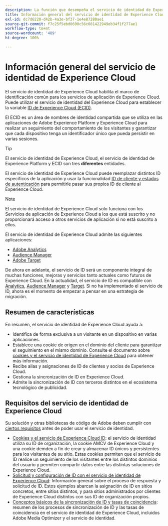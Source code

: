 ```yaml
---
description: La función que desempeña el servicio de identidad de Experience Cloud en Adobe Experience Cloud.
title: Información general del servicio de identidad de Experience Cloud
exl-id: dc7d6220-d42b-4a3e-bf37-1e4e87280ae1
source-git-commit: f7c25f5ebd0690c56c081422949eb34f1f277ae1
workflow-type: tm+mt
source-wordcount: '489'
ht-degree: 100%

---
```


# Información general del servicio de identidad de Experience Cloud

El servicio de identidad de Experience Cloud habilita el marco de identificación común para los servicios de aplicación de Experience Cloud. Puede utilizar el servicio de identidad del Experience Cloud para establecer la variable [ID de Experience Cloud (ECID)](https://experienceleague.adobe.com/docs/experience-platform/identity/ecid.html?lang=es).

El ECID es un área de nombres de identidad compartida que se utiliza en las aplicaciones de Adobe Experience Platform y Experience Cloud para realizar un seguimiento del comportamiento de los visitantes y garantizar que cada dispositivo tenga un identificador único que pueda persistir en varias sesiones.

>[!TIP]
>
>El servicio de identidad de Experience Cloud, el servicio de identidad de Experience Platform y ECID son tres **diferentes** entidades.

El servicio de identidad de Experience Cloud puede reemplazar distintos ID específicos de la aplicación y usar la funcionalidad [ID de cliente y estados de autenticación](/help/reference/authenticated-state.md) para permitirle pasar sus propios ID de cliente al Experience Cloud.

>[!NOTE]
>
>El servicio de identidad de Experience Cloud solo funciona con los Servicios de aplicación de Experience Cloud a los que está suscrito y no proporcionará acceso a otros servicios de aplicación si no está suscrito a ellos.

El servicio de identidad de Experience Cloud admite las siguientes aplicaciones:

* [Adobe Analytics](https://business.adobe.com/es/products/analytics/web-analytics.html)
* [Audience Manager](https://business.adobe.com/es/products/audience-manager/adobe-audience-manager.html)
* [Adobe Target](https://business.adobe.com/es/products/target/adobe-target.html)

De ahora en adelante, el servicio de ID será un componente integral de muchas funciones, mejoras y servicios tanto actuales como futuros de Experience Cloud. En la actualidad, el servicio de ID es compatible con [Analytics](http://www.adobe.com/es/marketing-cloud/web-analytics.html), [Audience Manager](http://www.adobe.com/es/marketing-cloud/data-management-platform.html) y [Target](http://www.adobe.com/es/marketing-cloud/testing-targeting.html). Si no ha implementado el servicio de ID, ahora es el momento de empezar a pensar en una estrategia de migración.

## Resumen de características

En resumen, el servicio de identidad de Experience Cloud ayuda a:

* Identifica de forma exclusiva a un visitante en un dispositivo en varias aplicaciones.
* Establece una cookie de origen en el dominio del cliente para garantizar el seguimiento en el mismo dominio. Consulte el documento sobre [cookies y el servicio de identidad de Experience Cloud](./cookies.md) para obtener más información.
* Recibe alias y asignaciones de ID de clientes y socios de Experience Cloud.
* Gestiona la sincronización de ID en Experience Cloud.
* Admite la sincronización de ID con terceros distintos en el ecosistema tecnológico de publicidad.

## Requisitos del servicio de identidad de Experience Cloud

Su solución y otras bibliotecas de código de Adobe deben cumplir con [ciertos requisitos](/help/reference/requirements.md) antes de poder usar el servicio de identidad.

* [Cookies y el servicio de Experience Cloud ID](cookies.md): el servicio de identidad utiliza su ID de organización, la cookie AMCV de Experience Cloud y una cookie demdex a fin de crear y almacenar ID únicos y persistentes para los visitantes de su sitio. Estas cookies permiten que el servicio de ID realice un seguimiento de los visitantes entre los distintos dominios del usuario y permiten compartir datos entre las distintas soluciones de Experience Cloud.
* [Solicitud y configuración de ID con el servicio de identidad de Experience Cloud](id-request.md): Información general sobre el proceso de respuesta y solicitud de ID. Estos ejemplos abarcan la asignación de ID en sitios concretos, entre sitios distintos, y para sitios administrados por clientes de Experience Cloud distintos con sus ID de organización propios.
* [Conceptos básicos de la sincronización de ID y tasas de coincidencia](match-rates.md): resumen de los procesos de sincronización de ID y las tasas de coincidencia en el servicio de identidad de Experience Cloud, incluidos Adobe Media Optimizer y el servicio de identidad.
